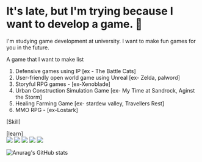 # It's late, but I'm trying because I want to develop a game. 👋
I'm studying game development at university. I want to make fun games for you in the future.

A game that I want to make list
1. Defensive games using IP [ex - The Battle Cats]
2. User-friendly open world game using Unreal [ex- Zelda, palword]
3. Storyful RPG games - [ex-Xenoblade]
4. Urban Construction Simulation Game [ex- My Time at Sandrock, Aginst the Storm]
5. Healing Farming Game [ex- stardew valley, Travellers Rest]
6. MMO RPG - [ex-Lostark]

 [Skill]


[learn]</br>
<img src="https://img.shields.io/badge/C-512BD4?style=flat-square&logo=c&logoColor=white"/>
<img src="https://img.shields.io/badge/Csharp-512BD4?style=flat-square&logo=Csharp&logoColor=white"/> 
<img src="https://img.shields.io/badge/C++-00599C?style=flat-square&logo=C language&logoColor=white"/>
<img src="https://img.shields.io/badge/Unreal-00599C?style=flat-square&logo=unrealengine&logoColor=white"/>
<img src="https://img.shields.io/badge/Unity-00599C?style=flat-square&logo=unity&logoColor=white"/> <BR/>


![Anurag's GitHub stats](https://github-readme-stats.vercel.app/api?username=kaguls&show_icons=true&theme=radical)
